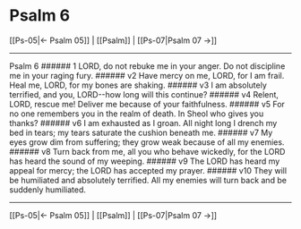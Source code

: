 # Psalm 6

[[Ps-05|← Psalm 05]] | [[Psalm]] | [[Ps-07|Psalm 07 →]]
***

Psalm 6 ###### 1 LORD, do not rebuke me in your anger. Do not discipline me in your raging fury. ###### v2 Have mercy on me, LORD, for I am frail. Heal me, LORD, for my bones are shaking. ###### v3 I am absolutely terrified, and you, LORD--how long will this continue? ###### v4 Relent, LORD, rescue me! Deliver me because of your faithfulness. ###### v5 For no one remembers you in the realm of death. In Sheol who gives you thanks? ###### v6 I am exhausted as I groan. All night long I drench my bed in tears; my tears saturate the cushion beneath me. ###### v7 My eyes grow dim from suffering; they grow weak because of all my enemies. ###### v8 Turn back from me, all you who behave wickedly, for the LORD has heard the sound of my weeping. ###### v9 The LORD has heard my appeal for mercy; the LORD has accepted my prayer. ###### v10 They will be humiliated and absolutely terrified. All my enemies will turn back and be suddenly humiliated.

***
[[Ps-05|← Psalm 05]] | [[Psalm]] | [[Ps-07|Psalm 07 →]]
